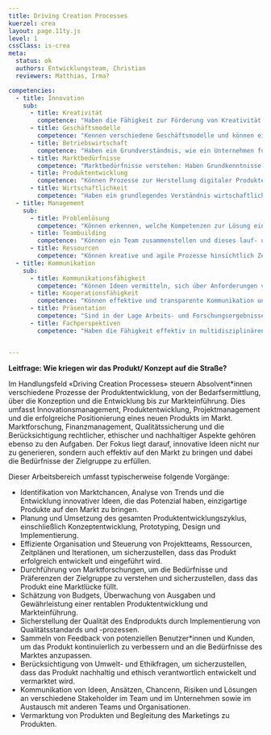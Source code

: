 ```yaml
---
title: Driving Creation Processes
kuerzel: crea
layout: page.11ty.js
level: 1
cssClass: is-crea
meta:
  status: ok
  authors: Entwicklungsteam, Christian
  reviewers: Matthias, Irma?

competencies:
  - title: Innovation
    sub:
      - title: Kreativität
        competence: "Haben die Fähigkeit zur Förderung von Kreativität und Innovation: Schaffen einer unterstützenden Umgebung, das Einbringen Kreativitätstechniken, etc."
      - title: Geschäftsmodelle
        competence: "Kennen verschiedene Geschäftsmodelle und können einschätzen für welche Art von digitalem Produkt und Markt diese anwendbar sind."
      - title: Betriebswirtschaft
        competence: "Haben ein Grundverständnis, wie ein Unternehmen funktioniert."
      - title: Marktbedürfnisse
        competence: "Marktbedürfnisse verstehen: Haben Grundkenntnisse in den Bereichen Zielgruppenanalyse, Marktforschung, Trendanalyse und Positionierung."
      - title: Produktentwicklung
        competence: "Können Prozesse zur Herstellung digitaler Produkte und Services managen und diese als Artefakte zur Nutzung durch Dritte in ein Ökosystem bereitstellen."
      - title: Wirtschaftlichkeit
        competence: "Haben ein grundlegendes Verständnis wirtschaftlicher Aspekte, wie Budgetierung, Rentabilität und Geschäftsmodelle, etc"
  - title: Management
    sub: 
      - title: Problemlösung
        competence: "Können erkennen, welche Kompetenzen zur Lösung eines Problems erforderlich sind."
      - title: Teambuilding
        competence: "Können ein Team zusammenstellen und dieses lauf- und lebensfähig halten."
      - title: Ressourcen
        competence: "Können kreative und agile Prozesse hinsichtlich Zeit- und Ressourcenmanagement effizient durchführen und verwalten."
  - title: Kommunikation
    sub:
      - title: Kommunikationsfähigkeit
        competence: "Können Ideen vermitteln, sich über Anforderungen verständigen, Feedback einholen und mit verschiedenen Interessengruppen zu interagieren und verhandeln."
      - title: Kooperationsfähigkeit
        competence: "Können effektive und transparente Kommunikation und Zusammenarbeit fördern, Konflikte erkennen, analysieren und lösen."
      - title: Präsentation
        competence: "Sind in der Lage Arbeits- und Forschungsergebnisse klar und verständlich in aussagekräftigen, zielgruppengerechten Berichten, Präsentationen o.Ä. zu kommunizieren."
      - title: Fachperspektiven
        competence: "Haben die Fähigkeit effektiv in multidisziplinären Teams zu arbeiten und die verschiedenen Fachperspektiven und -sprachen zu verstehen."


---
```


**Leitfrage: Wie kriegen wir das Produkt/ Konzept auf die Straße?**

Im Handlungsfeld «Driving Creation Processes» steuern Absolvent\*innen verschiedene Prozesse der Produktentwicklung, von der Bedarfsermittlung, über die Konzeption und die Entwicklung bis zur Markteinführung. Dies umfasst Innovationsmanagement, Produktentwicklung, Projektmanagement und die erfolgreiche Positionierung eines neuen Produkts im Markt. Marktforschung, Finanzmanagement, Qualitätssicherung und die Berücksichtigung rechtlicher, ethischer und nachhaltiger Aspekte gehören ebenso zu den Aufgaben. Der Fokus liegt darauf, innovative Ideen nicht nur zu generieren, sondern auch effektiv auf den Markt zu bringen und dabei die Bedürfnisse der Zielgruppe zu erfüllen.

Dieser Arbeitsbereich umfasst typischerweise folgende Vorgänge:

- Identifikation von Marktchancen, Analyse von Trends und die Entwicklung innovativer Ideen, die das Potenzial haben, einzigartige Produkte auf den Markt zu bringen.
- Planung und Umsetzung des gesamten Produktentwicklungszyklus, einschließlich Konzeptentwicklung, Prototyping, Design und Implementierung.
- Effiziente Organisation und Steuerung von Projektteams, Ressourcen, Zeitplänen und Iterationen, um sicherzustellen, dass das Produkt erfolgreich entwickelt und eingeführt wird.
- Durchführung von Marktforschungen, um die Bedürfnisse und Präferenzen der Zielgruppe zu verstehen und sicherzustellen, dass das Produkt eine Marktlücke füllt.
- Schätzung von Budgets, Überwachung von Ausgaben und Gewährleistung einer rentablen Produktentwicklung und Markteinführung.
- Sicherstellung der Qualität des Endprodukts durch Implementierung von Qualitätsstandards und -prozessen.
- Sammeln von Feedback von potenziellen Benutzer\*innen und Kunden, um das Produkt kontinuierlich zu verbessern und an die Bedürfnisse des Marktes anzupassen.
- Berücksichtigung von Umwelt- und Ethikfragen, um sicherzustellen, dass das Produkt nachhaltig und ethisch verantwortlich entwickelt und vermarktet wird.
- Kommunikation von Ideen, Ansätzen, Chancenn, Risiken und Lösungen an verschiedene Stakeholder im Team und im Unternehmen sowie im Austausch mit anderen Teams und Organisationen.
- Vermarktung von Produkten und Begleitung des Marketings zu Produkten.